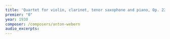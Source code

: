 ```yaml
---
title: 'Quartet for violin, clarinet, tenor saxophone and piano, Op. 22'
premier: "0"
year: 1930
composer: /composers/anton-webern
audio_excerpts: 
---
```

